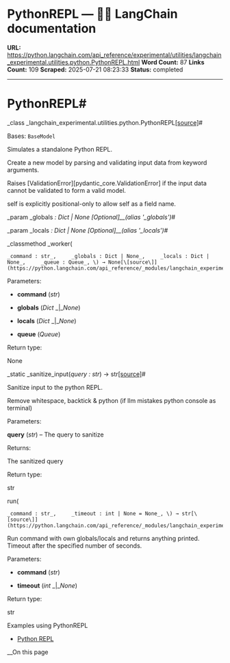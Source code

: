 # PythonREPL — 🦜🔗 LangChain  documentation

**URL:** https://python.langchain.com/api_reference/experimental/utilities/langchain_experimental.utilities.python.PythonREPL.html
**Word Count:** 87
**Links Count:** 109
**Scraped:** 2025-07-21 08:23:33
**Status:** completed

---

# PythonREPL\#

_class _langchain\_experimental.utilities.python.PythonREPL[\[source\]](https://python.langchain.com/api_reference/_modules/langchain_experimental/utilities/python.html#PythonREPL)\#     

Bases: `BaseModel`

Simulates a standalone Python REPL.

Create a new model by parsing and validating input data from keyword arguments.

Raises \[ValidationError\]\[pydantic\_core.ValidationError\] if the input data cannot be validated to form a valid model.

self is explicitly positional-only to allow self as a field name.

_param _globals _: Dict | None_ _\[Optional\]__\(alias '\_globals'\)_\#     

_param _locals _: Dict | None_ _\[Optional\]__\(alias '\_locals'\)_\#     

_classmethod _worker\(

    _command : str_,     _globals : Dict | None_,     _locals : Dict | None_,     _queue : Queue_, \) → None[\[source\]](https://python.langchain.com/api_reference/_modules/langchain_experimental/utilities/python.html#PythonREPL.worker)\#     

Parameters:     

  * **command** \(_str_\)

  * **globals** \(_Dict_ _|__None_\)

  * **locals** \(_Dict_ _|__None_\)

  * **queue** \(_Queue_\)

Return type:     

None

_static _sanitize\_input\(_query : str_\) → str[\[source\]](https://python.langchain.com/api_reference/_modules/langchain_experimental/utilities/python.html#PythonREPL.sanitize_input)\#     

Sanitize input to the python REPL.

Remove whitespace, backtick & python \(if llm mistakes python console as terminal\)

Parameters:     

**query** \(_str_\) – The query to sanitize

Returns:     

The sanitized query

Return type:     

str

run\(

    _command : str_,     _timeout : int | None = None_, \) → str[\[source\]](https://python.langchain.com/api_reference/_modules/langchain_experimental/utilities/python.html#PythonREPL.run)\#     

Run command with own globals/locals and returns anything printed. Timeout after the specified number of seconds.

Parameters:     

  * **command** \(_str_\)

  * **timeout** \(_int_ _|__None_\)

Return type:     

str

Examples using PythonREPL

  * [Python REPL](https://python.langchain.com/docs/integrations/tools/python/)

__On this page